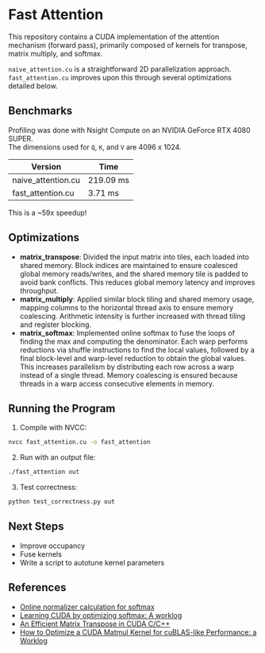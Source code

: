 # Fast Attention

This repository contains a CUDA implementation of the attention mechanism (forward pass), primarily composed of kernels for transpose, matrix multiply, and softmax.

`naive_attention.cu` is a straightforward 2D parallelization approach.\
`fast_attention.cu` improves upon this through several optimizations detailed below.

## Benchmarks

Profiling was done with Nsight Compute on an NVIDIA GeForce RTX 4080 SUPER.\
The dimensions used for `Q`, `K`, and `V` are 4096 x 1024.

| Version | Time |
| - | - |
| naive_attention.cu | 219.09 ms |
| fast_attention.cu | 3.71 ms |

This is a ~59x speedup!

## Optimizations
- **matrix_transpose**: Divided the input matrix into tiles, each loaded into shared memory. Block indices are maintained to ensure coalesced global memory reads/writes, and the shared memory tile is padded to avoid bank conflicts. This reduces global memory latency and improves throughput.
- **matrix_multiply**: Applied similar block tiling and shared memory usage, mapping columns to the horizontal thread axis to ensure memory coalescing. Arithmetic intensity is further increased with thread tiling and register blocking. 
- **matrix_softmax**: Implemented online softmax to fuse the loops of finding the max and computing the denominator. Each warp performs reductions via shuffle instructions to find the local values, followed by a final block-level and warp-level reduction to obtain the global values. This increases parallelism by distributing each row across a warp instead of a single thread. Memory coalescing is ensured because threads in a warp access consecutive elements in memory.

## Running the Program
1. Compile with NVCC:
```bash
nvcc fast_attention.cu -o fast_attention
```
2. Run with an output file:
```bash
./fast_attention out
```
3. Test correctness:
```bash
python test_correctness.py out
```

## Next Steps
- Improve occupancy
- Fuse kernels
- Write a script to autotune kernel parameters

## References
- [Online normalizer calculation for softmax](https://arxiv.org/abs/1805.02867)
- [Learning CUDA by optimizing softmax: A worklog](https://maharshi.bearblog.dev/optimizing-softmax-cuda/)
- [An Efficient Matrix Transpose in CUDA C/C++](https://developer.nvidia.com/blog/efficient-matrix-transpose-cuda-cc/)
- [How to Optimize a CUDA Matmul Kernel for cuBLAS-like Performance: a Worklog](https://siboehm.com/articles/22/CUDA-MMM)